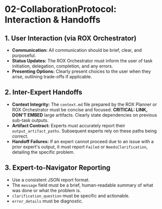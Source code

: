 # 02-CollaborationProtocol: Interaction & Handoffs

## 1. User Interaction (via ROX Orchestrator)

* **Communication:** All communication should be brief, clear, and purposeful.
* **Status Updates:** The ROX Orchestrator must inform the user of task initiation, delegation, completion, and any errors.
* **Presenting Options:** Clearly present choices to the user when they arise, outlining trade-offs if applicable.

## 2. Inter-Expert Handoffs

* **Context Integrity:** The `context.md` file prepared by the ROX Planner or ROX Orchestrator must be concise and focused. **CRITICAL: LINK, DON'T EMBED** large artifacts. Clearly state dependencies on previous sub-task outputs.
* **Artifact Contract:** Experts must accurately report their `output_artifact_paths`. Subsequent experts rely on these paths being correct.
* **Handoff Failures:** If an expert cannot proceed due to an issue with a prior expert's output, it must report `Failed` or `NeedsClarification`, detailing the specific problem.

## 3. Expert-to-Navigator Reporting

* Use a consistent JSON report format.
* The `message` field must be a brief, human-readable summary of what was done or what the problem is.
* `clarification_question` must be specific and actionable.
* `error_details` must be diagnostic.